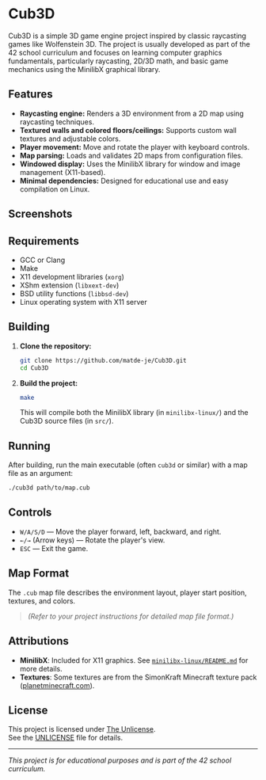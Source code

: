 # Cub3D

Cub3D is a simple 3D game engine project inspired by classic raycasting games like Wolfenstein 3D. The project is usually developed as part of the 42 school curriculum and focuses on learning computer graphics fundamentals, particularly raycasting, 2D/3D math, and basic game mechanics using the MinilibX graphical library.

## Features

- **Raycasting engine:** Renders a 3D environment from a 2D map using raycasting techniques.
- **Textured walls and colored floors/ceilings:** Supports custom wall textures and adjustable colors.
- **Player movement:** Move and rotate the player with keyboard controls.
- **Map parsing:** Loads and validates 2D maps from configuration files.
- **Windowed display:** Uses the MinilibX library for window and image management (X11-based).
- **Minimal dependencies:** Designed for educational use and easy compilation on Linux.

## Screenshots


## Requirements

- GCC or Clang
- Make
- X11 development libraries (`xorg`)
- XShm extension (`libxext-dev`)
- BSD utility functions (`libbsd-dev`)
- Linux operating system with X11 server

## Building

1. **Clone the repository:**
   ```sh
   git clone https://github.com/matde-je/Cub3D.git
   cd Cub3D
   ```

2. **Build the project:**
   ```sh
   make
   ```

   This will compile both the MinilibX library (in `minilibx-linux/`) and the Cub3D source files (in `src/`).

## Running

After building, run the main executable (often `cub3d` or similar) with a map file as an argument:

```sh
./cub3d path/to/map.cub
```

## Controls

- `W/A/S/D` — Move the player forward, left, backward, and right.
- `←/→` (Arrow keys) — Rotate the player's view.
- `ESC` — Exit the game.

## Map Format

The `.cub` map file describes the environment layout, player start position, textures, and colors.
> *(Refer to your project instructions for detailed map file format.)*

## Attributions

- **MinilibX**: Included for X11 graphics. See [`minilibx-linux/README.md`](minilibx-linux/README.md) for more details.
- **Textures**: Some textures are from the SimonKraft Minecraft texture pack ([planetminecraft.com](https://www.planetminecraft.com/texture-pack/simonkraft/)).

## License

This project is licensed under [The Unlicense](./UNLICENSE).  
See the [UNLICENSE](./UNLICENSE) file for details.

---

*This project is for educational purposes and is part of the 42 school curriculum.*
